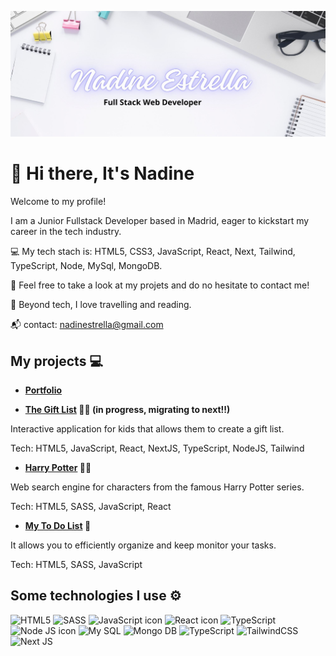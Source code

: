 
![banner](https://github.com/nadinestrella/nadinestrella/blob/main/banner.jpg?raw=true)

# 👋 Hi there, It's Nadine 

Welcome to my profile! 

I am a Junior Fullstack Developer based in Madrid, eager to kickstart my career in the tech industry.

 💻 My tech stach is: HTML5, CSS3, JavaScript, React, Next, Tailwind, TypeScript, Node, MySql, MongoDB.

 🌱 Feel free to take a look at my projets and do no hesitate to contact me!

 💃 Beyond tech, I love travelling and reading.

 📬 contact: nadinestrella@gmail.com 

## My projects 💻
* **[Portfolio](https://nadinestrella.vercel.app/)**
  
* **[The Gift List](https://gift-list-eight.vercel.app/) 🎁🎁 (in progress, migrating to next!!)**
  
Interactive application for kids that allows them to create a gift list.

Tech: HTML5, JavaScript, React, NextJS, TypeScript, NodeJS, Tailwind 

* **[Harry Potter](https://nadinestrella.github.io/HarryPotter/) 🧙🧙**

Web search engine for characters from the famous Harry Potter series.

Tech: HTML5, SASS, JavaScript, React

* **[My To Do List](https://nadinestrella.github.io/myToDoList/) 📝**
  
It allows y﻿ou to efficiently organize and keep monitor  your tasks.

Tech:  HTML5, SASS, JavaScript






## Some technologies I use ⚙️
![HTML5](https://img.shields.io/badge/HTML5-E34F26?style=for-the-badge&logo=html5&logoColor=white)
![SASS](https://img.shields.io/badge/Sass-CC6699?style=for-the-badge&logo=sass&logoColor=white)
![JavaScript icon](https://img.shields.io/badge/JavaScript-323330?style=for-the-badge&logo=javascript&logoColor=F7DF1E)
![React icon](https://img.shields.io/badge/React-20232A?style=for-the-badge&logo=react&logoColor=61DAFB)
![TypeScript](https://img.shields.io/badge/typescript-%23007ACC.svg?style=for-the-badge&logo=typescript&logoColor=white)
![Node JS icon](https://img.shields.io/badge/Node%20js-339933?style=for-the-badge&logo=nodedotjs&logoColor=white)
![My SQL](https://img.shields.io/badge/MySQL-005C84?style=for-the-badge&logo=mysql&logoColor=white)
![Mongo DB](https://img.shields.io/badge/MongoDB-4EA94B?style=for-the-badge&logo=mongodb&logoColor=white)
![TypeScript](https://img.shields.io/badge/typescript-%23007ACC.svg?style=for-the-badge&logo=typescript&logoColor=white)
![TailwindCSS](https://img.shields.io/badge/tailwindcss-%2338B2AC.svg?style=for-the-badge&logo=tailwind-css&logoColor=white)
![Next JS](https://img.shields.io/badge/Next-black?style=for-the-badge&logo=next.js&logoColor=white)











